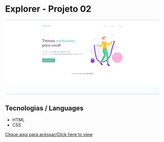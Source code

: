 # Explorer - Projeto 02

![preview](./preview-projeto-02.png)

## Tecnologias / Languages

- HTML
- CSS

[Clique aqui para acessar/Click here to view](https://marlanfagun.github.io/rocketseat-explorer-projeto02/)